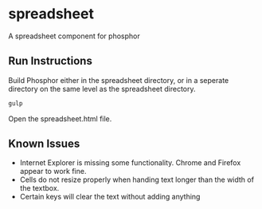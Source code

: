 # spreadsheet
A spreadsheet component for phosphor

Run Instructions
----------------
Build Phosphor either in the spreadsheet directory, or in a seperate directory on the same level as the spreadsheet directory.
```bash
gulp
```

Open the spreadsheet.html file.

Known Issues
------------
- Internet Explorer is missing some functionality. Chrome and Firefox appear to work fine.
- Cells do not resize properly when handing text longer than the width of the textbox.
- Certain keys will clear the text without adding anything

